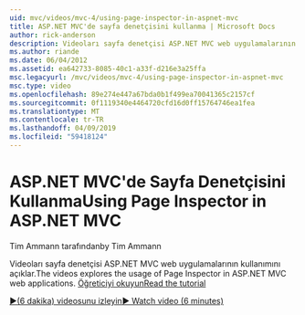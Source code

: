 ```yaml
---
uid: mvc/videos/mvc-4/using-page-inspector-in-aspnet-mvc
title: ASP.NET MVC'de sayfa denetçisini kullanma | Microsoft Docs
author: rick-anderson
description: Videoları sayfa denetçisi ASP.NET MVC web uygulamalarının kullanımını açıklar. Öğreticiyi okuyun
ms.author: riande
ms.date: 06/04/2012
ms.assetid: ea642733-8085-40c1-a33f-d216e3a25ffa
msc.legacyurl: /mvc/videos/mvc-4/using-page-inspector-in-aspnet-mvc
msc.type: video
ms.openlocfilehash: 89e274e447a67bda0b1f499ea70041365c2157cf
ms.sourcegitcommit: 0f1119340e4464720cfd16d0ff15764746ea1fea
ms.translationtype: MT
ms.contentlocale: tr-TR
ms.lasthandoff: 04/09/2019
ms.locfileid: "59418124"
---
```

# <a name="using-page-inspector-in-aspnet-mvc"></a><span data-ttu-id="f8d6a-104">ASP.NET MVC'de Sayfa Denetçisini Kullanma</span><span class="sxs-lookup"><span data-stu-id="f8d6a-104">Using Page Inspector in ASP.NET MVC</span></span>

<span data-ttu-id="f8d6a-105">Tim Ammann tarafından</span><span class="sxs-lookup"><span data-stu-id="f8d6a-105">by Tim Ammann</span></span>

<span data-ttu-id="f8d6a-106">Videoları sayfa denetçisi ASP.NET MVC web uygulamalarının kullanımını açıklar.</span><span class="sxs-lookup"><span data-stu-id="f8d6a-106">The videos explores the usage of Page Inspector in ASP.NET MVC web applications.</span></span> [<span data-ttu-id="f8d6a-107">Öğreticiyi okuyun</span><span class="sxs-lookup"><span data-stu-id="f8d6a-107">Read the tutorial</span></span>](../../overview/views/using-page-inspector-in-aspnet-mvc.md)

[<span data-ttu-id="f8d6a-108">&#9654;(6 dakika) videosunu izleyin</span><span class="sxs-lookup"><span data-stu-id="f8d6a-108">&#9654; Watch video (6 minutes)</span></span>](https://channel9.msdn.com/Blogs/ASP-NET-Site-Videos/using-page-inspector-in-aspnet-mvc)
